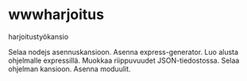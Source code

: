 # wwwharjoitus
harjoitustyökansio

Selaa nodejs asennuskansioon.
Asenna express-generator.
Luo alusta ohjelmalle expressillä.
Muokkaa riippuvuudet JSON-tiedostossa.
Selaa ohjelman kansioon.
Asenna moduulit.

